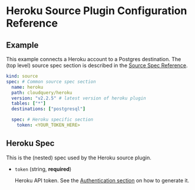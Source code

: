 # Heroku Source Plugin Configuration Reference

## Example

This example connects a Heroku account to a Postgres destination. The (top level) source spec section is described in the [Source Spec Reference](https://www.cloudquery.io/docs/reference/source-spec).

```yml
kind: source
spec: # Common source spec section
  name: heroku
  path: cloudquery/heroku
  version: "v2.2.5" # latest version of heroku plugin
  tables: ["*"]
  destinations: ["postgresql"]

  spec: # Heroku specific section
    token: <YOUR_TOKEN_HERE>
```

## Heroku Spec

This is the (nested) spec used by the Heroku source plugin.

- `token` (string, **required**)

  Heroku API token. See the [Authentication section](../README.md#Authentication) on how to generate it.
